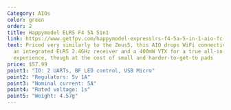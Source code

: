```yaml
---
Category: AIOs
color: green
order: 2
title: Happymodel ELRS F4 5A 5in1
link: https://www.getfpv.com/happymodel-expresslrs-f4-5a-5-in-1-aio-fc-w-built-in-2-4ghz-rx.html
text: Priced very similarly to the Zeus5, this AIO drops WiFi connectivity for
  an integrated ELRS 2.4GHz receiver and a 400mW VTX for a true all-in-one
  experience, though at the cost of small and harder-to-get-to pads
price: $57.99
point1: "IO: 2 UARTs, BF LED control, USB Micro"
point2: "Regulators: 5v 1A"
point3: "Nominal current: 5A"
point4: "Rated voltage: 1s"
point5: "Weight: 4.57g"
---
```

